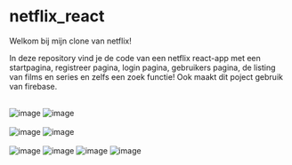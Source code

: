 # netflix_react


Welkom bij mijn clone van netflix!

In deze repository vind je de code van een netflix react-app met een startpagina, registreer pagina, login pagina, gebruikers pagina, de listing van films en series en zelfs een zoek functie!
Ook maakt dit poject gebruik van firebase. 
<br><br>

![image](https://user-images.githubusercontent.com/72434750/114464333-e7943d00-9be5-11eb-9310-5bff4f22c5b0.png)
![image](https://user-images.githubusercontent.com/72434750/114464399-01358480-9be6-11eb-802e-186f5d85c6b9.png)
<br><br>
![image](https://user-images.githubusercontent.com/72434750/114464446-10b4cd80-9be6-11eb-90ce-fb8f80b06a01.png)
![image](https://user-images.githubusercontent.com/72434750/114464475-19a59f00-9be6-11eb-98ab-43417bcf1708.png)
<br><br>
![image](https://user-images.githubusercontent.com/72434750/114464567-39d55e00-9be6-11eb-87ff-762d4b2cb02a.png)
![image](https://user-images.githubusercontent.com/72434750/114464613-478ae380-9be6-11eb-9c29-c78e63c623fd.png)
![image](https://user-images.githubusercontent.com/72434750/114464694-638e8500-9be6-11eb-8219-3c728b58b772.png)
![image](https://user-images.githubusercontent.com/72434750/114464741-71dca100-9be6-11eb-895f-1987f2e17c9a.png)




